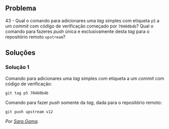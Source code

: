 ## Problema

43 - Qual o comando para adicionares uma _tag_ simples com etiqueta `p5` a um
_commit_ com código de verificação começado por `70460b4b`? Qual o comando para
fazeres _push_ única e exclusivamente desta _tag_ para o repositório remoto
`upstream`?

## Soluções

### Solução 1

Comando para adicionares uma _tag_ simples com etiqueta
a um _commit_ com código de verificação:

```
git tag p5 70460b4b
```

Comando para fazer _push_ somente da _tag_, dada para o repositório remoto:

```
git push upstream v12
```

*Por [Sara Gama](https://github.com/serapinta).*